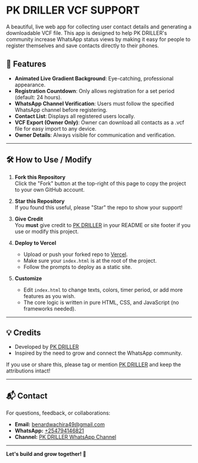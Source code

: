 # PK DRILLER VCF SUPPORT

A beautiful, live web app for collecting user contact details and generating a downloadable VCF file. This app is designed to help PK DRILLER's community increase WhatsApp status views by making it easy for people to register themselves and save contacts directly to their phones.

## 🚀 Features

- **Animated Live Gradient Background**: Eye-catching, professional appearance.
- **Registration Countdown**: Only allows registration for a set period (default: 24 hours).
- **WhatsApp Channel Verification**: Users must follow the specified WhatsApp channel before registering.
- **Contact List**: Displays all registered users locally.
- **VCF Export (Owner Only)**: Owner can download all contacts as a .vcf file for easy import to any device.
- **Owner Details**: Always visible for communication and verification.

---

## 🛠️ How to Use / Modify

1. **Fork this Repository**  
   Click the "Fork" button at the top-right of this page to copy the project to your own GitHub account.

2. **Star this Repository**  
   If you found this useful, please "Star" the repo to show your support!

3. **Give Credit**  
   You **must** give credit to [PK DRILLER](https://github.com/Pkdriller) in your README or site footer if you use or modify this project.

4. **Deploy to Vercel**  
   - Upload or push your forked repo to [Vercel](https://vercel.com/).
   - Make sure your `index.html` is at the root of the project.
   - Follow the prompts to deploy as a static site.

5. **Customize**  
   - Edit `index.html` to change texts, colors, timer period, or add more features as you wish.
   - The core logic is written in pure HTML, CSS, and JavaScript (no frameworks needed).

---

## 💡 Credits

- Developed by [PK DRILLER](https://github.com/Pkdriller)
- Inspired by the need to grow and connect the WhatsApp community.

If you use or share this, please tag or mention [PK DRILLER](https://github.com/Pkdriller) and keep the attributions intact!

---

## 📬 Contact

For questions, feedback, or collaborations:

- **Email:** [benardwachira49@gmail.com](mailto:benardwachira49@gmail.com)
- **WhatsApp:** [+254794146821](tel:+254794146821)
- **Channel:** [PK DRILLER WhatsApp Channel](https://whatsapp.com/channel/0029Vad7YNyJuyA77CtIPX0x)

---

**Let's build and grow together! 🚀**
